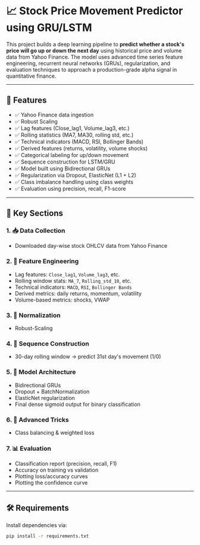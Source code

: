 
# 📈 Stock Price Movement Predictor using GRU/LSTM

This project builds a deep learning pipeline to **predict whether a stock's price will go up or down the next day** using historical price and volume data from Yahoo Finance. The model uses advanced time series feature engineering, recurrent neural networks (GRUs), regularization, and evaluation techniques to approach a production-grade alpha signal in quantitative finance.

---

## 🚀 Features

- ✅ Yahoo Finance data ingestion
- ✅ Robust Scaling
- ✅ Lag features (Close_lag1, Volume_lag3, etc.)
- ✅ Rolling statistics (MA7, MA30, rolling std, etc.)
- ✅ Technical indicators (MACD, RSI, Bollinger Bands)
- ✅ Derived features (returns, volatility, volume shocks)
- ✅ Categorical labeling for up/down movement
- ✅ Sequence construction for LSTM/GRU
- ✅ Model built using Bidirectional GRUs
- ✅ Regularization via Dropout, ElasticNet (L1 + L2)
- ✅ Class imbalance handling using class weights
- ✅ Evaluation using precision, recall, F1-score

---

## 📌 Key Sections

### 1. 📥 Data Collection
- Downloaded day-wise stock OHLCV data from Yahoo Finance

### 2. 🧮 Feature Engineering
- Lag features: `Close_lag1`, `Volume_lag3`, etc.
- Rolling window stats: `MA_7`, `Rolling_std_10`, etc.
- Technical indicators: `MACD`, `RSI`, `Bollinger Bands`
- Derived metrics: daily returns, momentum, volatility
- Volume-based metrics: shocks, VWAP

### 3. 📏 Normalization
- Robust-Scaling

### 4. 🔁 Sequence Construction
- 30-day rolling window → predict 31st day's movement (1/0)

### 5. 🧠 Model Architecture
- Bidirectional GRUs
- Dropout + BatchNormalization
- ElasticNet regularization
- Final dense sigmoid output for binary classification

### 6. 🧪 Advanced Tricks
- Class balancing & weighted loss

### 7. 📊 Evaluation
- Classification report (precision, recall, F1)
- Accuracy on training vs validation
- Plotting loss/accuracy curves
- Plotting the confidence curve

---


## 🛠 Requirements

Install dependencies via:

```bash
pip install -r requirements.txt
